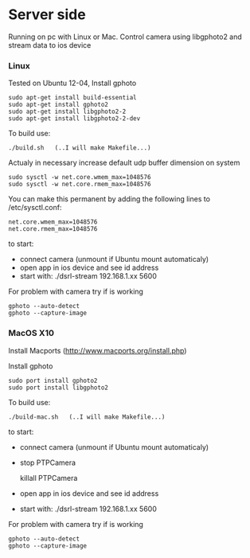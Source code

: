 Server side
===========


Running on pc with Linux or Mac. Control camera using libgphoto2 and stream data to ios device


### Linux

Tested on Ubuntu 12-04,
Install gphoto


    sudo apt-get install build-essential
    sudo apt-get install gphoto2
    sudo apt-get install libgphoto2-2
    sudo apt-get install libgphoto2-2-dev

 
To build use:

    ./build.sh   (..I will make Makefile...)

Actualy in necessary increase default udp buffer dimension on system

	sudo sysctl -w net.core.wmem_max=1048576
	sudo sysctl -w net.core.rmem_max=1048576

You can make this permanent by adding the following lines to /etc/sysctl.conf:

	net.core.wmem_max=1048576
	net.core.rmem_max=1048576


to start:
- connect camera (unmount if Ubuntu mount automaticaly)
- open app in ios device and see id address
- start with: ./dsrl-stream 192.168.1.xx 5600

For problem with camera try if is working

	gphoto --auto-detect
	gphoto --capture-image

### MacOS X10

Install Macports (http://www.macports.org/install.php)

Install gphoto

	sudo port install gphoto2
	sudo port install libgphoto2

 
To build use:

    ./build-mac.sh   (..I will make Makefile...)




to start:
- connect camera (unmount if Ubuntu mount automaticaly)
- stop PTPCamera

	killall PTPCamera

- open app in ios device and see id address
- start with: ./dsrl-stream 192.168.1.xx 5600

For problem with camera try if is working

	gphoto --auto-detect
	gphoto --capture-image